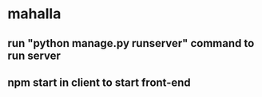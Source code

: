 # mahalla

## run "python manage.py runserver" command to run server 

## npm start in client to start front-end
